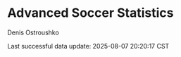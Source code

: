 # Advanced Soccer Statistics
Denis Ostroushko

<!-- gfm -->

Last successful data update: 2025-08-07 20:20:17 CST
